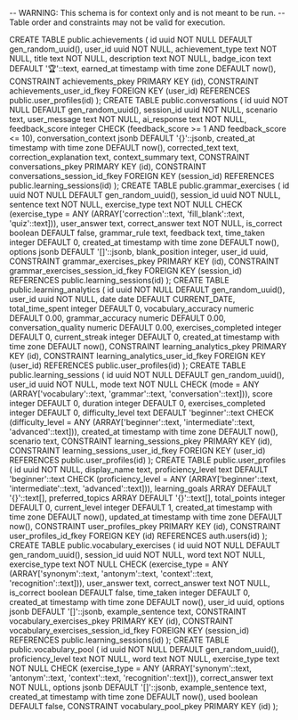 -- WARNING: This schema is for context only and is not meant to be run.
-- Table order and constraints may not be valid for execution.

CREATE TABLE public.achievements (
id uuid NOT NULL DEFAULT gen_random_uuid(),
user_id uuid NOT NULL,
achievement_type text NOT NULL,
title text NOT NULL,
description text NOT NULL,
badge_icon text DEFAULT '🏆'::text,
earned_at timestamp with time zone DEFAULT now(),
CONSTRAINT achievements_pkey PRIMARY KEY (id),
CONSTRAINT achievements_user_id_fkey FOREIGN KEY (user_id) REFERENCES public.user_profiles(id)
);
CREATE TABLE public.conversations (
id uuid NOT NULL DEFAULT gen_random_uuid(),
session_id uuid NOT NULL,
scenario text,
user_message text NOT NULL,
ai_response text NOT NULL,
feedback_score integer CHECK (feedback_score >= 1 AND feedback_score <= 10),
conversation_context jsonb DEFAULT '{}'::jsonb,
created_at timestamp with time zone DEFAULT now(),
corrected_text text,
correction_explanation text,
context_summary text,
CONSTRAINT conversations_pkey PRIMARY KEY (id),
CONSTRAINT conversations_session_id_fkey FOREIGN KEY (session_id) REFERENCES public.learning_sessions(id)
);
CREATE TABLE public.grammar_exercises (
id uuid NOT NULL DEFAULT gen_random_uuid(),
session_id uuid NOT NULL,
sentence text NOT NULL,
exercise_type text NOT NULL CHECK (exercise_type = ANY (ARRAY['correction'::text, 'fill_blank'::text, 'quiz'::text])),
user_answer text,
correct_answer text NOT NULL,
is_correct boolean DEFAULT false,
grammar_rule text,
feedback text,
time_taken integer DEFAULT 0,
created_at timestamp with time zone DEFAULT now(),
options jsonb DEFAULT '[]'::jsonb,
blank_position integer,
user_id uuid,
CONSTRAINT grammar_exercises_pkey PRIMARY KEY (id),
CONSTRAINT grammar_exercises_session_id_fkey FOREIGN KEY (session_id) REFERENCES public.learning_sessions(id)
);
CREATE TABLE public.learning_analytics (
id uuid NOT NULL DEFAULT gen_random_uuid(),
user_id uuid NOT NULL,
date date DEFAULT CURRENT_DATE,
total_time_spent integer DEFAULT 0,
vocabulary_accuracy numeric DEFAULT 0.00,
grammar_accuracy numeric DEFAULT 0.00,
conversation_quality numeric DEFAULT 0.00,
exercises_completed integer DEFAULT 0,
current_streak integer DEFAULT 0,
created_at timestamp with time zone DEFAULT now(),
CONSTRAINT learning_analytics_pkey PRIMARY KEY (id),
CONSTRAINT learning_analytics_user_id_fkey FOREIGN KEY (user_id) REFERENCES public.user_profiles(id)
);
CREATE TABLE public.learning_sessions (
id uuid NOT NULL DEFAULT gen_random_uuid(),
user_id uuid NOT NULL,
mode text NOT NULL CHECK (mode = ANY (ARRAY['vocabulary'::text, 'grammar'::text, 'conversation'::text])),
score integer DEFAULT 0,
duration integer DEFAULT 0,
exercises_completed integer DEFAULT 0,
difficulty_level text DEFAULT 'beginner'::text CHECK (difficulty_level = ANY (ARRAY['beginner'::text, 'intermediate'::text, 'advanced'::text])),
created_at timestamp with time zone DEFAULT now(),
scenario text,
CONSTRAINT learning_sessions_pkey PRIMARY KEY (id),
CONSTRAINT learning_sessions_user_id_fkey FOREIGN KEY (user_id) REFERENCES public.user_profiles(id)
);
CREATE TABLE public.user_profiles (
id uuid NOT NULL,
display_name text,
proficiency_level text DEFAULT 'beginner'::text CHECK (proficiency_level = ANY (ARRAY['beginner'::text, 'intermediate'::text, 'advanced'::text])),
learning_goals ARRAY DEFAULT '{}'::text[],
preferred_topics ARRAY DEFAULT '{}'::text[],
total_points integer DEFAULT 0,
current_level integer DEFAULT 1,
created_at timestamp with time zone DEFAULT now(),
updated_at timestamp with time zone DEFAULT now(),
CONSTRAINT user_profiles_pkey PRIMARY KEY (id),
CONSTRAINT user_profiles_id_fkey FOREIGN KEY (id) REFERENCES auth.users(id)
);
CREATE TABLE public.vocabulary_exercises (
id uuid NOT NULL DEFAULT gen_random_uuid(),
session_id uuid NOT NULL,
word text NOT NULL,
exercise_type text NOT NULL CHECK (exercise_type = ANY (ARRAY['synonym'::text, 'antonym'::text, 'context'::text, 'recognition'::text])),
user_answer text,
correct_answer text NOT NULL,
is_correct boolean DEFAULT false,
time_taken integer DEFAULT 0,
created_at timestamp with time zone DEFAULT now(),
user_id uuid,
options jsonb DEFAULT '[]'::jsonb,
example_sentence text,
CONSTRAINT vocabulary_exercises_pkey PRIMARY KEY (id),
CONSTRAINT vocabulary_exercises_session_id_fkey FOREIGN KEY (session_id) REFERENCES public.learning_sessions(id)
);
CREATE TABLE public.vocabulary_pool (
id uuid NOT NULL DEFAULT gen_random_uuid(),
proficiency_level text NOT NULL,
word text NOT NULL,
exercise_type text NOT NULL CHECK (exercise_type = ANY (ARRAY['synonym'::text, 'antonym'::text, 'context'::text, 'recognition'::text])),
correct_answer text NOT NULL,
options jsonb DEFAULT '[]'::jsonb,
example_sentence text,
created_at timestamp with time zone DEFAULT now(),
used boolean DEFAULT false,
CONSTRAINT vocabulary_pool_pkey PRIMARY KEY (id)
);
